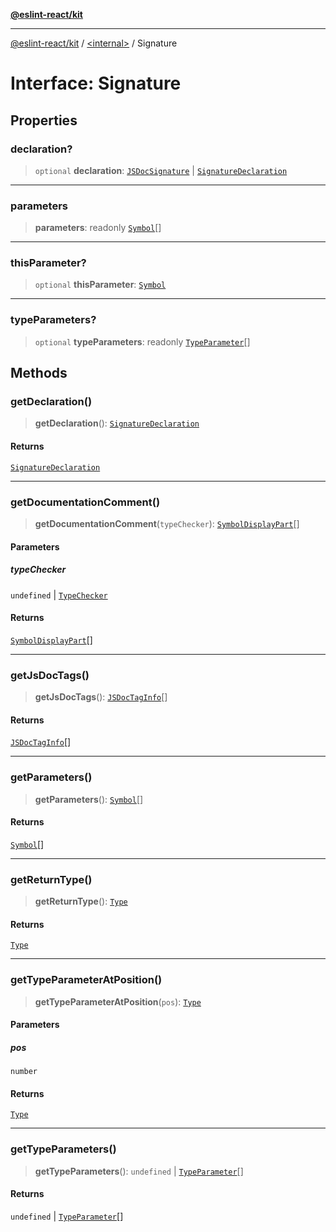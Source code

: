 [**@eslint-react/kit**](../../README.md)

***

[@eslint-react/kit](../../README.md) / [\<internal\>](../README.md) / Signature

# Interface: Signature

## Properties

### declaration?

> `optional` **declaration**: [`JSDocSignature`](JSDocSignature.md) \| [`SignatureDeclaration`](../type-aliases/SignatureDeclaration.md)

***

### parameters

> **parameters**: readonly [`Symbol`](Symbol.md)[]

***

### thisParameter?

> `optional` **thisParameter**: [`Symbol`](Symbol.md)

***

### typeParameters?

> `optional` **typeParameters**: readonly [`TypeParameter`](TypeParameter.md)[]

## Methods

### getDeclaration()

> **getDeclaration**(): [`SignatureDeclaration`](../type-aliases/SignatureDeclaration.md)

#### Returns

[`SignatureDeclaration`](../type-aliases/SignatureDeclaration.md)

***

### getDocumentationComment()

> **getDocumentationComment**(`typeChecker`): [`SymbolDisplayPart`](SymbolDisplayPart.md)[]

#### Parameters

##### typeChecker

`undefined` | [`TypeChecker`](TypeChecker.md)

#### Returns

[`SymbolDisplayPart`](SymbolDisplayPart.md)[]

***

### getJsDocTags()

> **getJsDocTags**(): [`JSDocTagInfo`](JSDocTagInfo.md)[]

#### Returns

[`JSDocTagInfo`](JSDocTagInfo.md)[]

***

### getParameters()

> **getParameters**(): [`Symbol`](Symbol.md)[]

#### Returns

[`Symbol`](Symbol.md)[]

***

### getReturnType()

> **getReturnType**(): [`Type`](Type.md)

#### Returns

[`Type`](Type.md)

***

### getTypeParameterAtPosition()

> **getTypeParameterAtPosition**(`pos`): [`Type`](Type.md)

#### Parameters

##### pos

`number`

#### Returns

[`Type`](Type.md)

***

### getTypeParameters()

> **getTypeParameters**(): `undefined` \| [`TypeParameter`](TypeParameter.md)[]

#### Returns

`undefined` \| [`TypeParameter`](TypeParameter.md)[]
